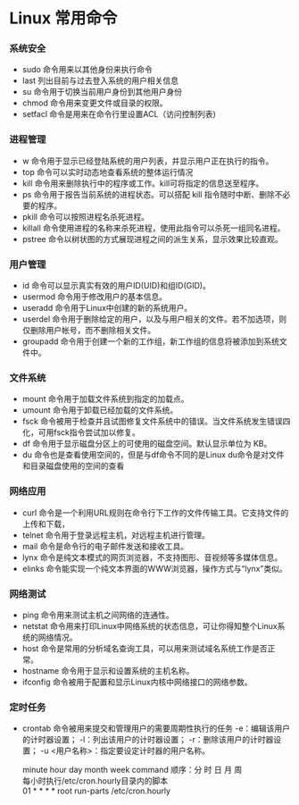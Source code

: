 # Linux 常用命令

### 系统安全
- sudo 命令用来以其他身份来执行命令
- last 列出目前与过去登入系统的用户相关信息
- su 命令用于切换当前用户身份到其他用户身份
- chmod 命令用来变更文件或目录的权限。
- setfacl 命令是用来在命令行里设置ACL（访问控制列表)

### 进程管理
-  w 命令用于显示已经登陆系统的用户列表，并显示用户正在执行的指令。
-  top 命令可以实时动态地查看系统的整体运行情况
-  kill 命令用来删除执行中的程序或工作。kill可将指定的信息送至程序。
-  ps 命令用于报告当前系统的进程状态。可以搭配 kill 指令随时中断、删除不必要的程序。
-  pkill 命令可以按照进程名杀死进程。
-  killall 命令使用进程的名称来杀死进程，使用此指令可以杀死一组同名进程。
-  pstree 命令以树状图的方式展现进程之间的派生关系，显示效果比较直观。

### 用户管理
-  id 命令可以显示真实有效的用户ID(UID)和组ID(GID)。
-  usermod 命令用于修改用户的基本信息。
-  useradd 命令用于Linux中创建的新的系统用户。
-  userdel 命令用于删除给定的用户，以及与用户相关的文件。若不加选项，则仅删除用户帐号，而不删除相关文件。
-  groupadd 命令用于创建一个新的工作组，新工作组的信息将被添加到系统文件中。

### 文件系统
-  mount 命令用于加载文件系统到指定的加载点。
-  umount 命令用于卸载已经加载的文件系统。
-  fsck 命令被用于检查并且试图修复文件系统中的错误。当文件系统发生错误四化，可用fsck指令尝试加以修复。
-  df 命令用于显示磁盘分区上的可使用的磁盘空间。默认显示单位为 KB。
-  du 命令也是查看使用空间的，但是与df命令不同的是Linux du命令是对文件和目录磁盘使用的空间的查看

### 网络应用
-  curl 命令是一个利用URL规则在命令行下工作的文件传输工具。它支持文件的上传和下载，
-  telnet 命令用于登录远程主机，对远程主机进行管理。
-  mail 命令是命令行的电子邮件发送和接收工具。
-  lynx 命令是纯文本模式的网页浏览器，不支持图形、音视频等多媒体信息。
-  elinks 命令能实现一个纯文本界面的WWW浏览器，操作方式与“lynx”类似。

### 网络测试
-  ping 命令用来测试主机之间网络的连通性。
-  netstat 命令用来打印Linux中网络系统的状态信息，可让你得知整个Linux系统的网络情况。
-  host 命令是常用的分析域名查询工具，可以用来测试域名系统工作是否正常。
-  hostname 命令用于显示和设置系统的主机名称。
-  ifconfig 命令被用于配置和显示Linux内核中网络接口的网络参数。
### 定时任务
-  crontab 命令被用来提交和管理用户的需要周期性执行的任务
    -e：编辑该用户的计时器设置；
    -l：列出该用户的计时器设置；
    -r：删除该用户的计时器设置；
    -u <用户名称>：指定要设定计时器的用户名称。
    
    minute   hour   day   month   week   command     顺序：分 时 日 月 周 <br>
    每小时执行/etc/cron.hourly目录内的脚本 <br>
    01 * * * * root run-parts /etc/cron.hourly
    
